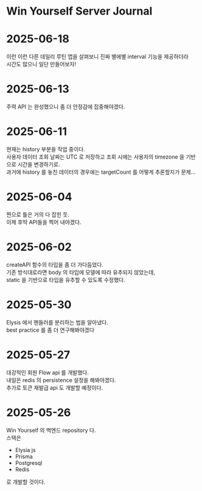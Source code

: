 # Win Yourself Server Journal

# 2025-06-18

이런 이런 다른 데일리 루틴 앱을 살펴보니 진짜 별에별 interval 기능을 제공하더라<br>
시간도 많으니 일단 만들어보자!

# 2025-06-13

주력 API 는 완성했으니 좀 더 안정감에 잡중해야겠다.

# 2025-06-11

현재는 history 부분을 작업 중이다.<br>
사용자 데이터 조회 날짜는 UTC 로 저장하고 조회 시에는
사용자의 timezone 을 기반으로 시간을 변경하기로.<br>
과거에 history 를 놓친 데이터의 경우에는 targetCount 를 어떻게 추론할지가 문제...

# 2025-06-04

찐으로 틀은 거의 다 잡힌 듯.<br>
이제 후딱 API들을 찍어 내야겠다.

# 2025-06-02

createAPI 함수의 타입을 좀 더 가다듬었다.<br>
기존 방식대로라면 body 의 타입에 모델에 따라 유추되지 않았는데,<br>
static 을 기반으로 타입을 유추할 수 있도록 수정했다.

# 2025-05-30

Elysis 에서 핸들러를 분리하는 법을 알아냈다.<br>
best practice 를 좀 더 연구해봐야겠다

# 2025-05-27

대강적인 회원 Flow api 를 개발했다.<br>
내일은 redis 의 persistence 설정을 해봐야겠다. <br>
추가로 토큰 재발급 api 도 개발할 예정이다.

# 2025-05-26

Win Yourself 의 백엔드 repository 다.<br>
스택은

- Elysia js
- Prisma
- Postgresql
- Redis

로 개발할 것이다.
